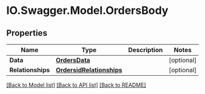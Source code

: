 # IO.Swagger.Model.OrdersBody
## Properties

Name | Type | Description | Notes
------------ | ------------- | ------------- | -------------
**Data** | [**OrdersData**](OrdersData.md) |  | [optional] 
**Relationships** | [**OrdersidRelationships**](OrdersidRelationships.md) |  | [optional] 

[[Back to Model list]](../README.md#documentation-for-models) [[Back to API list]](../README.md#documentation-for-api-endpoints) [[Back to README]](../README.md)

